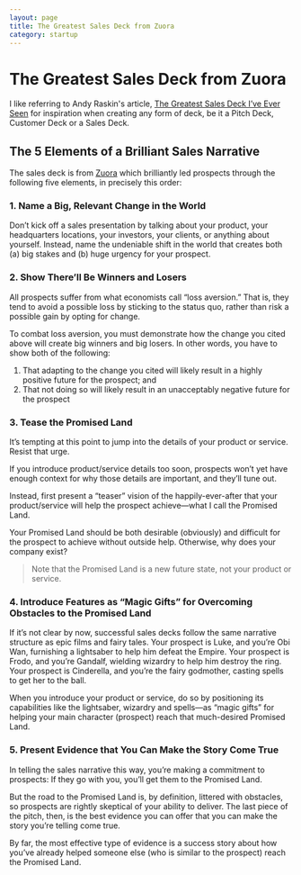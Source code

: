 ```yaml
---
layout: page
title: The Greatest Sales Deck from Zuora
category: startup
---
```


# The Greatest Sales Deck from Zuora

I like referring to Andy Raskin's article, [The Greatest Sales Deck I’ve Ever Seen](https://medium.com/the-mission/the-greatest-sales-deck-ive-ever-seen-4f4ef3391ba0) for inspiration when creating any form of deck, be it a Pitch Deck, Customer Deck or a Sales Deck.

## The 5 Elements of a Brilliant Sales Narrative

The sales deck is from [Zuora](https://www.zuora.com) which brilliantly led prospects through the following five elements, in precisely this order:

### 1. Name a Big, Relevant Change in the World

Don’t kick off a sales presentation by talking about your product, your headquarters locations, your investors, your clients, or anything about yourself. Instead, name the undeniable shift in the world that creates both (a) big stakes and (b) huge urgency for your prospect.

### 2. Show There’ll Be Winners and Losers

All prospects suffer from what economists call “loss aversion.” That is, they tend to avoid a possible loss by sticking to the status quo, rather than risk a possible gain by opting for change.

To combat loss aversion, you must demonstrate how the change you cited above will create big winners and big losers. In other words, you have to show both of the following:

1. That adapting to the change you cited will likely result in a highly positive future for the prospect; and
2. That not doing so will likely result in an unacceptably negative future for the prospect

### 3. Tease the Promised Land

It’s tempting at this point to jump into the details of your product or service. Resist that urge.

If you introduce product/service details too soon, prospects won’t yet have enough context for why those details are important, and they’ll tune out.

Instead, first present a “teaser” vision of the happily-ever-after that your product/service will help the prospect achieve—what I call the Promised Land.

Your Promised Land should be both desirable (obviously) and difficult for the prospect to achieve without outside help. Otherwise, why does your company exist?

> Note that the Promised Land is a new future state, not your product or service.

### 4. Introduce Features as “Magic Gifts” for Overcoming Obstacles to the Promised Land

If it’s not clear by now, successful sales decks follow the same narrative structure as epic films and fairy tales. Your prospect is Luke, and you’re Obi Wan, furnishing a lightsaber to help him defeat the Empire. Your prospect is Frodo, and you’re Gandalf, wielding wizardry to help him destroy the ring. Your prospect is Cinderella, and you’re the fairy godmother, casting spells to get her to the ball.

When you introduce your product or service, do so by positioning its capabilities like the lightsaber, wizardry and spells—as “magic gifts” for helping your main character (prospect) reach that much-desired Promised Land.

### 5. Present Evidence that You Can Make the Story Come True

In telling the sales narrative this way, you’re making a commitment to prospects: If they go with you, you’ll get them to the Promised Land.

But the road to the Promised Land is, by definition, littered with obstacles, so prospects are rightly skeptical of your ability to deliver. The last piece of the pitch, then, is the best evidence you can offer that you can make the story you’re telling come true.

By far, the most effective type of evidence is a success story about how you’ve already helped someone else (who is similar to the prospect) reach the Promised Land.
